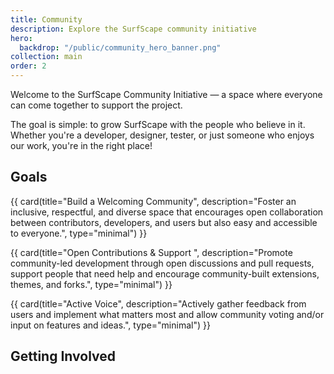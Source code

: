 ```yaml
---
title: Community
description: Explore the SurfScape community initiative
hero:
  backdrop: "/public/community_hero_banner.png"
collection: main
order: 2
---
```


Welcome to the SurfScape Community Initiative — a space where everyone can come together to support the project.

The goal is simple: to grow SurfScape with the people who believe in it. Whether you're a developer, designer, tester, or just someone who enjoys our work, you're in the right place!

## Goals

<div class="steel-grid">

{{ card(title="Build a Welcoming Community", description="Foster an inclusive, respectful, and diverse space that encourages open collaboration between contributors, developers, and users but also easy and accessible to everyone.", type="minimal") }}

{{ card(title="Open Contributions & Support ", description="Promote community-led development through open discussions and pull requests, support people that need help and encourage community-built extensions, themes, and forks.", type="minimal") }}

{{ card(title="Active Voice", description="Actively gather feedback from users and implement what matters most and allow community voting and/or input on features and ideas.", type="minimal") }}

</div>

## Getting Involved
